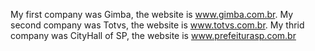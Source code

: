 My first company was Gimba, the website is www.gimba.com.br.
My second company was Totvs, the website is www.totvs.com.br.
My thrid company was CityHall of SP, the website is www.prefeiturasp.com.br